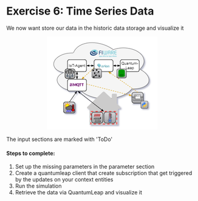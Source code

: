 # Exercise 6: Time Series Data

We now want store our data in the historic data storage and visualize it

<p align="center">
  <img src="https://raw.githubusercontent.com/RWTH-EBC/FiLiP/master/tutorials/ngsi_v2/e6_timeseries_data/tutorials_ngsi_v2-Exercise6.drawio.png" alt="Time series stroring"/>
</p>


The input sections are marked with 'ToDo'

#### Steps to complete:
1. Set up the missing parameters in the parameter section
2. Create a quantumleap client that create subscription that get triggered
   by the updates on your context entities
3. Run the simulation
4. Retrieve the data via QuantumLeap and visualize it